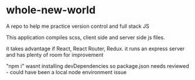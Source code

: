# whole-new-world
A repo to help me practice version control and full stack JS

This application compiles scss, client side and server side js files.

it takes advantage if React, React Router, Redux. it runs an express server and has plenty of room for improvement

"npm i" wasnt installing devDependencies so package.json needs reviewed - could have been a local node environment issue
